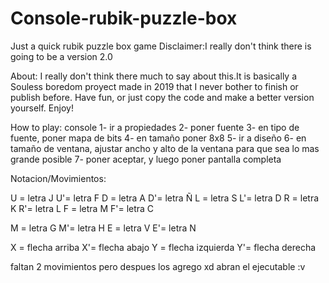 # Console-rubik-puzzle-box
Just a quick rubik puzzle box game
Disclaimer:I really don't think there is going to be a version 2.0

About:
I really don't think there much to say about this.It is basically a Souless boredom proyect made in 2019 that I never bother to finish or publish before. Have fun, or just copy the code and make a better version yourself. Enjoy!

How to play:
console
1- ir a propiedades
2- poner fuente
3- en tipo de fuente, poner mapa de bits
4- en tamaño poner 8x8
5- ir a diseño 
6- en tamaño de ventana, ajustar ancho y alto de
   la ventana para que sea lo mas grande posible
7- poner aceptar, y luego poner pantalla completa

Notacion/Movimientos:

U = letra J
U'= letra F
D = letra A
D'= letra Ñ
L = letra S
L'= letra D
R = letra K
R'= letra L
F = letra M
F'= letra C

M = letra G
M'= letra H
E = letra V
E'= letra N

X = flecha arriba
X'= flecha abajo
Y = flecha izquierda
Y'= flecha derecha

faltan 2 movimientos pero despues los agrego xd 
abran el ejecutable :v
